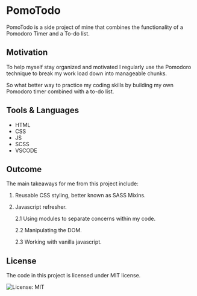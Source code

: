 # PomoTodo

PomoTodo is a side project of mine that combines the functionality of a Pomodoro Timer and a To-do list. 
## Motivation

To help myself stay organized and motivated I regularly use the 
Pomodoro technique to break my work load down into manageable chunks.

So what better way to practice my coding skills by building my own Pomodoro timer combined with a to-do list.

## Tools & Languages

* HTML
* CSS
* JS
* SCSS
* VSCODE

## Outcome

The main takeaways for me from this project include:

1. Reusable CSS styling, better known as SASS Mixins.
2. Javascript refresher.
    
    2.1 Using modules to separate concerns within my code.
    
    2.2 Manipulating the DOM.

    2.3 Working with vanilla javascript.

## License
The code in this project is licensed under MIT license.

![License: MIT](https://img.shields.io/badge/License-MIT-yellow.svg)